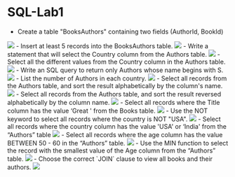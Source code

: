 # SQL-Lab1
- Create a table "BooksAuthors" containing two fields (AuthorId, BookId)
<img src= "P1.png"/>
- Insert at least 5 records into the BooksAuthors table.
<img src= "P2.png"/>
- Write a statement that will select the Country column from the Authors table.
<img src= "P3.png"/>
- Select all the different values from the Country column in the Authors table.
<img src= "P4.png"/>
- Write an SQL query to return only Authors whose name begins with S.
<img src= "P5.png"/>
- List the number of Authors in each country.
<img src= "P6.png"/>
- Select all records from the Authors table, and sort the result alphabetically by the column's name.
<img src= "P7.png"/>
- Select all records from the Authors table, and sort the result reversed alphabetically by the column name.
<img src= "P8.png"/>
- Select all records where the Title column has the value ‘Great ' from the Books table.
<img src= "P9.png"/>
- Use the NOT keyword to select all records where the country is NOT "USA".
<img src= "P10.png"/>
- Select all records where the country column has the value 'USA' or ‘India' from the “Authors” table
<img src= "P11.png"/>
- Select all records where the age column has the value BETWEEN 50 - 60 in the “Authors” table.
<img src= "P12.png"/>
- Use the MIN function to select the record with the smallest value of the Age column from the “Authors” table.
<img src= "P13.png"/>
- Choose the correct `JOIN` clause to view all books and their authors.
<img src= "P14.png"/>